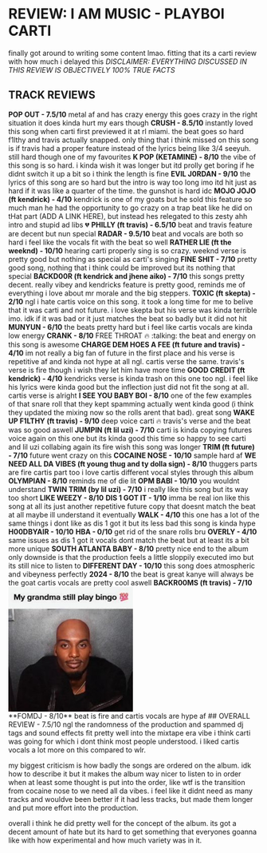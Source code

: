 # REVIEW: I AM MUSIC - PLAYBOI CARTI
finally got around to writing some content lmao. fitting that its a carti review with how much i delayed this
*DISCLAIMER: EVERYTHING DISCUSSED IN THIS REVIEW IS OBJECTIVELY 100%  TRUE FACTS*
## TRACK REVIEWS
**POP OUT - 7.5/10**
metal af and has crazy energy this goes crazy in the right situation
it does kinda hurt my ears though
**CRUSH - 8.5/10**
instantly loved this song when carti first previewed it at rl miami. the beat goes so hard f1lthy and travis actually snapped. only thing that i think missed on this song is if travis had a proper feature instead of the lyrics being like 3/4 seeyuh. still hard though one of my favourites
**K POP (KETAMINE) - 8/10**
the vibe of this song is so hard. i kinda wish it was longer but itd prolly get boring if he didnt switch it up a bit so i think the length is fine
**EVIL J0RDAN - 9/10**
the lyrics of this song are so hard but the intro is way too long imo itd hit just as hard if it was like a quarter of the time. the gunshot is hard idc
**MOJO JOJO (ft kendrick) - 4/10**
kendrick is one of my goats but he sold this feature so much man
he had the opportunity to go crazy on a trap beat like he did on tHat part (ADD A LINK HERE), but instead hes relegated to this zesty ahh intro and stupid ad libs :broken_heart:
**PHILLY (ft travis) - 6.5/10**
beat and travis feature are decent but nun special
**RADAR - 9.5/10**
beat and vocals are both so hard i feel like the vocals fit with the beat so well
**RATHER LIE (ft the weeknd) - 10/10**
hearing carti properly sing is so crazy. weeknd verse is pretty good but nothing as special as carti's singing
**FINE SHIT - 7/10**
pretty good song, nothing that i think could be improved but its nothing that special
**BACKD00R (ft kendrick and jhene aiko) - 7/10**
this songs pretty decent. really vibey and kendricks feature is pretty good, reminds me of everything i love about mr morale and the big steppers.
**TOXIC (ft skepta) - 2/10**
ngl i hate cartis voice on this song. it took a long time for me to belive that it was carti and not future.
i love skepta but his verse was kinda terrible imo. idk if it was bad or it just matches the beat so badly but it did not hit
**MUNYUN - 6/10** 
the beats pretty hard but i feel like cartis vocals are kinda low energy
**CRANK - 8/10**
FREE THROAT :fire: :talking:
the beat and energy on this song is awesome
**CHARGE DEM HOES A FEE (ft future and travis) - 4/10**
im not really a big fan of future in the first place and his verse is repetitive af and kinda not hype at all ngl. cartis verse the same.
travis's verse is fire though i wish they let him have more time
**GOOD CREDIT (ft kendrick) - 4/10**
kendricks verse is kinda trash on this one too ngl. i feel like his lyrics were kinda good but the inflection just did not fit the song at all. cartis verse is alright
**I SEE YOU BABY BOI - 8/10**
one of the few examples of that snare roll that they kept spamming actually went kinda good (i think they updated the mixing now so the rolls arent that bad). great song
**WAKE UP F1LTHY (ft travis) - 9/10**
deep voice carti :fire:
travis's verse and the beat was so good aswell
**JUMPIN (ft lil uzi) - 7/10**
carti is kinda copying futures voice again on this one but its kinda good this time
so happy to see carti and lil uzi collabing again its fire wish this song was longer
**TRIM (ft future) - 7/10**
future went crazy on this 
**COCAINE NOSE - 10/10**
sample hard af
**WE NEED ALL DA VIBES (ft young thug and ty dolla sign) - 8/10**
thuggers parts are fire
cartis part too i love cartis different vocal styles through this album
**OLYMPIAN - 8/10**
reminds me of die lit
**OPM BABI - 10/10**
you wouldnt understand
**TWIN TRIM (by lil uzi) - 7/10**
i really like this song but its way too short
**LIKE WEEZY - 8/10**
**DIS 1 GOT IT - 1/10**
imma be real ion like this song at all its just another repetitive future copy that doesnt match the beat at all
maybe ill understand it eventually
**WALK - 4/10**
this one has a lot of the same things i dont like as dis 1 got it but its less bad this song is kinda hype
**H00DBYAIR - 10/10**
**HBA - 0/10**
get rid of the snare rolls bru
**OVERLY - 4/10**
same issues as dis 1 got it
vocals dont match the beat but at least its a bit more unique
**SOUTH ATLANTA BABY - 8/10**
pretty nice end to the album
only downside is that the production feels a little sloppily executed imo but its still nice to listen to
**DIFFERENT DAY - 10/10**
this song does atmospheric and vibeyness perfectly
**2024 - 8/10**
the beat is great kanye will always be the goat
cartis vocals are pretty cool aswell
**BACKR00MS (ft travis) - 7/10**
<img src="images/my_grandma_still_play_bingo.jpg" style="width: 250px; float: left;"></img>
<div style="clear: both"></div>
**FOMDJ - 8/10**
beat is fire and cartis vocals are hype af
## OVERALL REVIEW - 7.5/10
ngl the randomness of the production and spammed dj tags and sound effects fit pretty well into the mixtape era vibe i think carti was going for which i dont think most people understood. i liked cartis vocals a lot more on this compared to wlr.

my biggest criticism is how badly the songs are ordered on the album. idk how to describe it but it makes the album way nicer to listen to in order when at least some thought is put into the order, like wtf is the transition from cocaine nose to we need all da vibes.
i feel like it didnt need as many tracks and wouldve been better if it had less tracks, but made them longer and put more effort into the production.

overall i think he did pretty well for the concept of the album. its got a decent amount of hate but its hard to get something that everyones goanna like with how experimental and how much variety was in it.